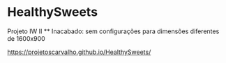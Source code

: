 # HealthySweets
Projeto IW II
** Inacabado: sem configurações para dimensões diferentes de 1600x900

https://projetoscarvalho.github.io/HealthySweets/
